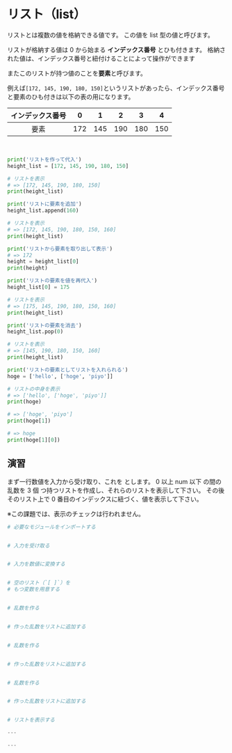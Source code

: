 # リスト（list）

リストとは複数の値を格納できる値です。
この値を list 型の値と呼びます。

リストが格納する値は 0 から始まる **インデックス番号** とひも付きます。
格納された値は、インデックス番号と紐付けることによって操作ができます

またこのリストが持つ値のことを**要素**と呼びます。

例えば`[172, 145, 190, 180, 150]`というリストがあったら、インデックス番号と要素のひも付きは以下の表の用になります。

| インデックス番号 |  0  |  1  |  2  |  3  |  4  |
| :--------------: | :-: | :-: | :-: | :-: | :-: |
|       要素       | 172 | 145 | 190 | 180 | 150 |

<br>

```py
print('リストを作って代入')
height_list = [172, 145, 190, 180, 150]

# リストを表示
# => [172, 145, 190, 180, 150]
print(height_list)

print('リストに要素を追加')
height_list.append(160)

# リストを表示
# => [172, 145, 190, 180, 150, 160]
print(height_list)

print('リストから要素を取り出して表示')
# => 172
height = height_list[0]
print(height)

print('リストの要素を値を再代入')
height_list[0] = 175

# リストを表示
# => [175, 145, 190, 180, 150, 160]
print(height_list)

print('リストの要素を消去')
height_list.pop(0)

# リストを表示
# => [145, 190, 180, 150, 160]
print(height_list)

print('リストの要素としてリストを入れられる')
hoge = ['hello', ['hoge', 'piyo']]

# リストの中身を表示
# => ['hello', ['hoge', 'piyo']]
print(hoge)

# => ['hoge', 'piyo']
print(hoge[1])

# => hoge
print(hoge[1][0])
```

## 演習

まず一行数値を入力から受け取り、これを とします。
0 以上 num 以下 の間の乱数を 3 個 つ持つリストを作成し、それらのリストを表示して下さい。
その後 そのリスト上で 0 番目のインデックスに紐づく、値を表示して下さい。

※この課題では、表示のチェックは行われません。

```py
# 必要なモジュールをインポートする


# 入力を受け取る


# 入力を数値に変換する


# 空のリスト（`[ ]`）を
# もつ変数を用意する


# 乱数を作る


# 作った乱数をリストに追加する


# 乱数を作る


# 作った乱数をリストに追加する


# 乱数を作る


# 作った乱数をリストに追加する


# リストを表示する

---

---
```
